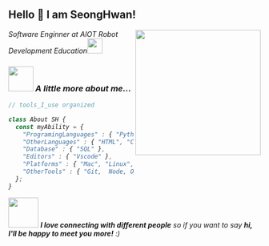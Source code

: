 <h2>  Hello 👋 I am SeongHwan! </h2>
<img align='right' src='https://media.giphy.com/media/bcKmIWkUMCjVm/giphy.gif' width='250'>
<p><em>Software Enginner at AIOT Robot Development Education<img src="https://media.giphy.com/media/WUlplcMpOCEmTGBtBW/giphy.gif" width="30"> 

### <img src="https://media.giphy.com/media/VgCDAzcKvsR6OM0uWg/giphy.gif" width="50"> A little more about me...  
```javascript
// tools_I_use organized

class About SH { 
  const myAbility = {  
    "ProgramingLanguages" : { "Python", "Javascript", "c/c++" },
    "OtherLanguages" : { "HTML", "CSS", "Bash" },
    "Database" : { "SQL" },
    "Editors" : { "Vscode" },
    "Platforms" : { "Mac", "Linux", "Windows" },
    "OtherTools" : { "Git,  Node, OpenCV, ROS2" }
  };
}
```

<img src="" width="60"> <em><b>I love connecting with different people</b> so if you want to say <b>hi, I'll be happy to meet you more!</b> :)</em>
